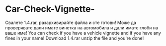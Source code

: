 # Car-Check-Vignette-
Свалете 1.4.rar, разархивирайте файла и сте готови!
Може да проверявате дали имате винетка на автомобила и дали имате глоби на ваше име!
You can check if you have a vehicle vignette and if you have any fines in your name!
Download 1.4.rar unzip the file and you're done!
